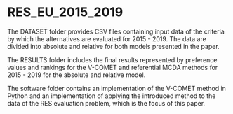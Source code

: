 # RES_EU_2015_2019

The DATASET folder provides CSV files containing input data of the criteria by which the alternatives are evaluated for 2015 - 2019. The data are divided into absolute and relative for both models presented in the paper.

The RESULTS folder includes the final results represented by preference values and rankings for the V-COMET and referential MCDA methods for 2015 - 2019 for the absolute and relative model.

The software folder contains an implementation of the V-COMET method in Python and an implementation of applying the introduced method to the data of the RES evaluation problem, which is the focus of this paper.
